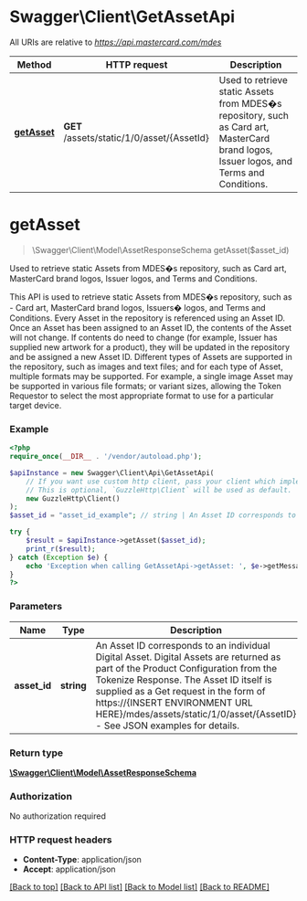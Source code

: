 # Swagger\Client\GetAssetApi

All URIs are relative to *https://api.mastercard.com/mdes*

Method | HTTP request | Description
------------- | ------------- | -------------
[**getAsset**](GetAssetApi.md#getAsset) | **GET** /assets/static/1/0/asset/{AssetId} | Used to retrieve static Assets from MDES�s repository, such as Card art, MasterCard brand logos, Issuer logos, and Terms and Conditions.


# **getAsset**
> \Swagger\Client\Model\AssetResponseSchema getAsset($asset_id)

Used to retrieve static Assets from MDES�s repository, such as Card art, MasterCard brand logos, Issuer logos, and Terms and Conditions.

This API is used to retrieve static Assets from MDES�s repository, such as - Card art, MasterCard brand logos, Issuers� logos, and Terms and Conditions. Every Asset in the repository is referenced using an Asset ID. Once an Asset has been assigned to an Asset ID, the contents of the Asset will not change. If contents do need to change (for example, Issuer has supplied new artwork for a product), they will be updated in the repository and be assigned a new Asset ID.  Different types of Assets are supported in the repository, such as images and text files; and for each type of Asset, multiple formats may be supported. For example, a single image Asset may be supported in various file formats; or variant sizes, allowing the Token Requestor to select the most appropriate format to use for a particular target device.

### Example
```php
<?php
require_once(__DIR__ . '/vendor/autoload.php');

$apiInstance = new Swagger\Client\Api\GetAssetApi(
    // If you want use custom http client, pass your client which implements `GuzzleHttp\ClientInterface`.
    // This is optional, `GuzzleHttp\Client` will be used as default.
    new GuzzleHttp\Client()
);
$asset_id = "asset_id_example"; // string | An Asset ID corresponds to an individual Digital Asset. Digital Assets are returned as part of the Product Configuration from the Tokenize Response. The Asset ID itself is supplied as a Get request in the form of https://{INSERT ENVIRONMENT URL HERE}/mdes/assets/static/1/0/asset/{AssetID} - See JSON examples for details.

try {
    $result = $apiInstance->getAsset($asset_id);
    print_r($result);
} catch (Exception $e) {
    echo 'Exception when calling GetAssetApi->getAsset: ', $e->getMessage(), PHP_EOL;
}
?>
```

### Parameters

Name | Type | Description  | Notes
------------- | ------------- | ------------- | -------------
 **asset_id** | **string**| An Asset ID corresponds to an individual Digital Asset. Digital Assets are returned as part of the Product Configuration from the Tokenize Response. The Asset ID itself is supplied as a Get request in the form of https://{INSERT ENVIRONMENT URL HERE}/mdes/assets/static/1/0/asset/{AssetID} - See JSON examples for details. |

### Return type

[**\Swagger\Client\Model\AssetResponseSchema**](../Model/AssetResponseSchema.md)

### Authorization

No authorization required

### HTTP request headers

 - **Content-Type**: application/json
 - **Accept**: application/json

[[Back to top]](#) [[Back to API list]](../../README.md#documentation-for-api-endpoints) [[Back to Model list]](../../README.md#documentation-for-models) [[Back to README]](../../README.md)

